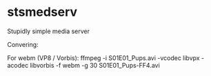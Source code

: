 # stsmedserv
Stupidly simple media server


Convering: 

For webm (VP8 / Vorbis):
ffmpeg -i S01E01_Pups.avi -vcodec libvpx -acodec libvorbis -f webm -g 30 S01E01_Pups-FF4.avi

